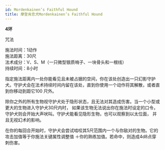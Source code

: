 ```yaml
---
id: Mordenkainen’s Faithful Hound
title: 摩登肯忠犬Mordenkainen’s Faithful Hound
---
```


**4环**

咒法

施法时间：1动作  
施法距离：30尺  
法术成分：V、S、M（一只微型银质哨子、一块骨头和一根线）  
持续时间：8小时  


指定施法距离内一处你能看见且未被占据的空间，你在该处创造出一只幻影守护犬。守护犬会在法术持续时间内留在该处，直到你使用一个动作将其解散，或者直到你移动到距它100
尺外。


除你之外的所有生物视守护犬处于隐形状态，且无法对其造成伤害。当一个小型或更大的生物进入守护犬30尺内时，
如果该生物无法说出你在施法时设定的口令，守护犬则会开始大声吠叫。守护犬能看见隐形生物，也可以观察到以太位面，
并且无视幻术的影响。


在你的每回合开始时，守护犬会尝试啮咬其5尺范围内一个与你敌对的生物。它的攻击加值等于你施法关键属性调整值
＋你的熟练加值。若命中，则造成4d8点穿刺伤害。
